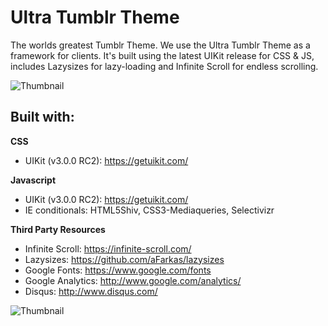 # Ultra Tumblr Theme #

The worlds greatest Tumblr Theme. We use the Ultra Tumblr Theme as a framework for clients. It's built using the latest UIKit release for CSS & JS, includes Lazysizes for lazy-loading and Infinite Scroll for endless scrolling.  


![Thumbnail](http://haeck.s3.amazonaws.com/ultra/ultra-tumblr-theme-haeck-design.png)


## Built with: ##

**CSS**

* UIKit (v3.0.0 RC2): https://getuikit.com/


**Javascript**  

* UIKit (v3.0.0 RC2): https://getuikit.com/
* IE conditionals: HTML5Shiv, CSS3-Mediaqueries, Selectivizr


**Third Party Resources**

* Infinite Scroll: https://infinite-scroll.com/
* Lazysizes: https://github.com/aFarkas/lazysizes
* Google Fonts: https://www.google.com/fonts
* Google Analytics: http://www.google.com/analytics/
* Disqus: http://www.disqus.com/


![Thumbnail](http://haeck.s3.amazonaws.com/ultra/ultra-tumblr-theme-haeck-design-post.png)
